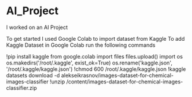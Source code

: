 # AI_Project
I worked on an AI Project<br>

<p>
To get started I used Google Colab to import dataset from Kaggle 
To add Kaggle Dataset in Google Colab run the following commands

!pip install kaggle
from google.colab import files
files.upload()
import os
os.makedirs('/root/.kaggle', exist_ok=True)
os.rename('kaggle.json', '/root/.kaggle/kaggle.json')
!chmod 600 /root/.kaggle/kaggle.json
!kaggle datasets download -d alekseikrasnov/images-dataset-for-chemical-images-classifier
!unzip  /content/images-dataset-for-chemical-images-classifier.zip
</p>
